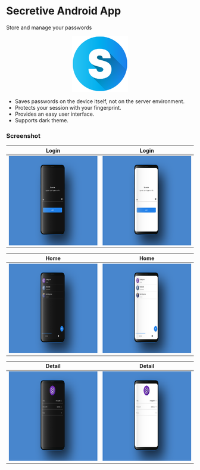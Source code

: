 # Secretive Android App
Store and manage your passwords

<p align="center">
<img src="https://github.com/emreesen27/Secretive/blob/assets/assets/app_icon.png?raw=true" width="150" height="150" />
 </p>
 
 * Saves passwords on the device itself, not on the server environment.
 * Protects your session with your fingerprint.
 * Provides an easy user interface.
 * Supports dark theme.


### Screenshot

 Login       |  Login
:-------------------------:|:-------------------------:
<img src="https://github.com/emreesen27/Secretive/blob/assets/assets/s1.png?raw=true" width="320" height="240" /> | <img src="https://github.com/emreesen27/Secretive/blob/assets/assets/s2.png?raw=true" width="320" height="240" />

 Home       |  Home
:-------------------------:|:-------------------------:
<img src="https://github.com/emreesen27/Secretive/blob/assets/assets/s4.png?raw=true" width="320" height="240" /> | <img src="https://github.com/emreesen27/Secretive/blob/assets/assets/s5.png?raw=true" width="320" height="240" />

 Detail       |  Detail
:-------------------------:|:-------------------------:
<img src="https://github.com/emreesen27/Secretive/blob/assets/assets/s6.png?raw=true" width="320" height="240" /> | <img src="https://github.com/emreesen27/Secretive/blob/assets/assets/s7.png?raw=true" width="320" height="240" />
